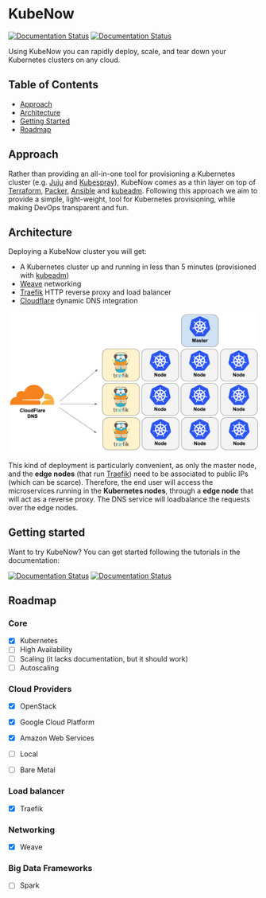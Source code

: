 # KubeNow

[![Documentation Status](https://readthedocs.org/projects/kubenow/badge/?version=stable)](http://kubenow.readthedocs.io/en/stable/?badge=stable)
[![Documentation Status](https://readthedocs.org/projects/kubenow/badge/?version=latest)](http://kubenow.readthedocs.io/en/latest/?badge=latest)

Using KubeNow you can rapidly deploy, scale, and tear down your Kubernetes clusters on any cloud.

## Table of Contents

- [Approach](#approach)
- [Architecture](#architecture)
- [Getting Started](#getting-started)
- [Roadmap](#roadmap)

## Approach
Rather than providing an all-in-one tool for provisioning a Kubernetes cluster (e.g. [Juju](https://jujucharms.com/) and [Kubespray](https://github.com/kubespray/kargo-cli)), KubeNow comes as a thin layer on top of [Terraform](https://www.terraform.io/), [Packer](https://www.packer.io/), [Ansible](https://www.ansible.com/) and [kubeadm](http://kubernetes.io/docs/getting-started-guides/kubeadm). Following this approach we aim to provide a simple, light-weight, tool for Kubernetes provisioning, while making DevOps transparent and fun.

## Architecture
Deploying a KubeNow cluster you will get:

 - A Kubernetes cluster up and running in less than 5 minutes (provisioned with [kubeadm](http://kubernetes.io/docs/getting-started-guides/kubeadm/))
 - [Weave](https://www.weave.works/) networking
 - [Traefik](https://traefik.io/) HTTP reverse proxy and load balancer
 - [Cloudflare](https://www.cloudflare.com/) dynamic DNS integration

![GitHub Logo](/architecture.png)

This kind of deployment is particularly convenient, as only the master node, and the **edge nodes** (that run [Traefik](https://traefik.io/)) need to be associated to public IPs (which can be scarce). Therefore, the end user will access the microservices running in the **Kubernetes nodes**, through a **edge node** that will act as a reverse proxy. The DNS service will loadbalance the requests over the edge nodes.

## Getting started

Want to try KubeNow? You can get started following the tutorials in the documentation:

[![Documentation Status](https://readthedocs.org/projects/kubenow/badge/?version=stable)](http://kubenow.readthedocs.io/en/stable/?badge=stable)
[![Documentation Status](https://readthedocs.org/projects/kubenow/badge/?version=latest)](http://kubenow.readthedocs.io/en/latest/?badge=latest)

## Roadmap

### Core
- [x] Kubernetes
- [ ] High Availability
- [ ] Scaling (it lacks documentation, but it should work)
- [ ] Autoscaling

### Cloud Providers
- [x] OpenStack
- [x] Google Cloud Platform
- [x] Amazon Web Services
- [ ] Local
- [ ] Bare Metal


### Load balancer
- [x] Traefik

### Networking
- [x] Weave

### Big Data Frameworks
- [ ] Spark
